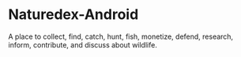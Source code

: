 # Naturedex-Android
A place to collect, find, catch, hunt, fish, monetize, defend, research, inform, contribute, and discuss about wildlife.
